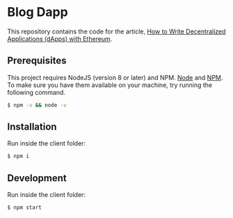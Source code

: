 # Blog Dapp

This repository contains the code for the article, [How to Write Decentralized Applications (dApps) with Ethereum](https://medium.com/@drewshah0/how-to-get-started-on-writing-decentralized-applications-dapps-with-ethereum-6a004e651678).

## Prerequisites

This project requires NodeJS (version 8 or later) and NPM.
[Node](http://nodejs.org/) and [NPM](https://npmjs.org/).
To make sure you have them available on your machine,
try running the following command.

```sh
$ npm -v && node -v
```

## Installation

Run inside the client folder:

```sh
$ npm i
```

## Development

Run inside the client folder:

```sh
$ npm start
```
